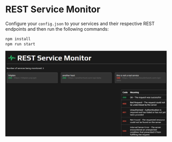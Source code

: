 # REST Service Monitor

Configure your `config.json` to your services and their respective REST endpoints and then run the following commands:
```
npm install
npm run start
```

![REST Service Monitor](assets/rest-service-monitor.png?raw=true "REST Service Monitor")
